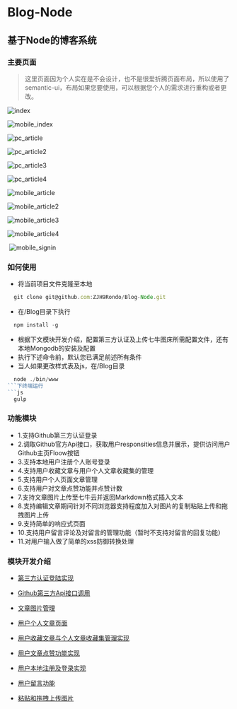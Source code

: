 # Blog-Node

## 基于Node的博客系统

### 主要页面
> 这里页面因为个人实在是不会设计，也不是很爱折腾页面布局，所以使用了semantic-ui，布局如果您要使用，可以根据您个人的需求进行重构或者更改。

  ![index](https://github.com/ZJH9Rondo/Blog-Node/blob/master/public/ReadMeIMG/index.png)

  ![mobile_index](https://github.com/ZJH9Rondo/Blog-Node/blob/master/public/ReadMeIMG/mobile_index.png)

  ![pc_article](https://github.com/ZJH9Rondo/Blog-Node/blob/master/public/ReadMeIMG/article.png)

  ![pc_article2](https://github.com/ZJH9Rondo/Blog-Node/blob/master/public/ReadMeIMG/article2.png)

  ![pc_article3](https://github.com/ZJH9Rondo/Blog-Node/blob/master/public/ReadMeIMG/article3.png)

  ![pc_article4](https://github.com/ZJH9Rondo/Blog-Node/blob/master/public/ReadMeIMG/article4.png)

  ![mobile_article](https://github.com/ZJH9Rondo/Blog-Node/blob/master/public/ReadMeIMG/mobile_article.png)

  ![mobile_article2](https://github.com/ZJH9Rondo/Blog-Node/blob/master/public/ReadMeIMG/mobile_article2.png)

  ![mobile_article3](https://github.com/ZJH9Rondo/Blog-Node/blob/master/public/ReadMeIMG/mobile_article3.png)

  ![mobile_article4](https://github.com/ZJH9Rondo/Blog-Node/blob/master/public/ReadMeIMG/mobile_article4.png)

  ![mobile_signin](https://github.com/ZJH9Rondo/Blog-Node/blob/master/public/ReadMeIMG/mobile_signin.png)

### 如何使用
  * 将当前项目文件克隆至本地
  ```js
    git clone git@github.com:ZJH9Rondo/Blog-Node.git
  ```
  * 在/Blog目录下执行
  ```js
    npm install -g
  ```
  * 根据下文模块开发介绍，配置第三方认证及上传七牛图床所需配置文件，还有本地Mongodb的安装及配置
  * 执行下述命令前，默认您已满足前述所有条件
  * 当人如果更改样式表及js，在/Blog目录
  ```js
    node ./bin/www
  ```下终端运行
  ```js
    gulp
  ```

### 功能模块
  * 1.支持Github第三方认证登录
  * 2.调取Github官方Api接口，获取用户responsities信息并展示，提供访问用户Github主页Floow按钮
  * 3.支持本地用户注册个人账号登录
  * 4.支持用户收藏文章与用户个人文章收藏集的管理
  * 5.支持用户个人页面文章管理
  * 6.支持用户对文章点赞功能并点赞计数
  * 7.支持文章图片上传至七牛云并返回Markdown格式插入文本
  * 8.支持编辑文章期间针对不同浏览器支持程度加入对图片的复制粘贴上传和拖拽图片上传
  * 9.支持简单的响应式页面
  * 10.支持用户留言评论及对留言的管理功能（暂时不支持对留言的回复功能）
  * 11.对用户输入做了简单的xss防御转换处理

### 模块开发介绍
  * [第三方认证登陆实现](https://github.com/ZJH9Rondo/Blog-Node/wiki/Github%E7%AC%AC%E4%B8%89%E6%96%B9%E8%AE%A4%E8%AF%81%E7%99%BB%E5%BD%95%E5%AE%9E%E7%8E%B0Github)

  * [Github第三方Api接口调用](https://github.com/ZJH9Rondo/Blog-Node/wiki/%E5%85%B3%E4%BA%8EGithub%E5%AE%98%E6%96%B9Api%E6%8E%A5%E5%8F%A3%E8%B0%83%E7%94%A8)

  * [文章图片管理](https://github.com/ZJH9Rondo/Blog-Node/wiki/%E6%96%87%E7%AB%A0%E5%9B%BE%E7%89%87%E7%AE%A1%E7%90%86)

  * [用户个人文章页面](https://github.com/ZJH9Rondo/Blog-Node/wiki/%E7%94%A8%E6%88%B7%E4%B8%AA%E4%BA%BA%E6%96%87%E7%AB%A0%E9%A1%B5%E9%9D%A2)

  * [用户收藏文章与个人文章收藏集管理实现](https://github.com/ZJH9Rondo/Blog-Node/wiki/用户收藏文章与个人文章收藏集管理实现)

  * [用户文章点赞功能实现](https://github.com/ZJH9Rondo/Blog-Node/wiki/%E7%94%A8%E6%88%B7%E6%96%87%E7%AB%A0%E7%82%B9%E8%B5%9E%E5%8A%9F%E8%83%BD%E5%AE%9E%E7%8E%B0)

  * [用户本地注册及登录实现](https://github.com/ZJH9Rondo/Blog-Node/wiki/用户本地注册及登录实现)

  * [用户留言功能](https://github.com/ZJH9Rondo/Blog-Node/wiki/用户留言功能)

  * [粘贴和拖拽上传图片](https://github.com/ZJH9Rondo/Blog-Node/wiki/用户留言功能)
